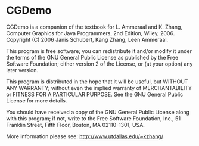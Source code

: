 CGDemo
======

CGDemo is a companion of the textbook for L. Ammeraal and K. Zhang, Computer Graphics for Java Programmers,  2nd Edition, Wiley, 2006. Copyright (C) 2006  Janis Schubert, Kang Zhang, Leen Ammeraal.

This program is free software; you can redistribute it and/or modify it under the terms of the GNU General Public License as published by the Free Software Foundation; either version 2 of the License, or (at your option) any later version. 

This program is distributed in the hope that it will be useful, but WITHOUT ANY WARRANTY; without even the implied warranty of MERCHANTABILITY or FITNESS FOR A PARTICULAR PURPOSE. See the GNU General Public License for more details.  

You should have received a copy of the GNU General Public License along with this program; if not, write to the Free Software Foundation, Inc., 51 Franklin Street, Fifth Floor, Boston, MA  02110-1301, USA. 

More information please see:
http://www.utdallas.edu/~kzhang/
